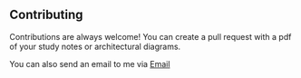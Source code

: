 ## Contributing

Contributions are always welcome!
You can create a pull request with a pdf of your study notes or architectural diagrams.

You can also send an email to me via [Email](bardensamuel6@gmail.com)
